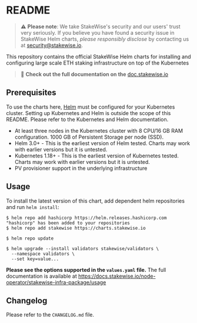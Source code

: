# README

> :warning: **Please note**: We take StakeWise's security and our users' trust very seriously. If 
you believe you have found a security issue in StakeWise Helm charts, _please responsibly disclose_ 
by contacting us at [security@stakewise.io](mailto:security@stakewise.io).

This repository contains the official StakeWise Helm charts for installing
and configuring large scale ETH staking infrastructure on top of the Kubernetes

> :book: **Check out the full documentation on the** [doc.stakewise.io](https://docs.stakewise.io/node-operator/infrastructure)

## Prerequisites

To use the charts here, [Helm](https://helm.sh/) must be configured for your
Kubernetes cluster. Setting up Kubernetes and Helm is outside the scope of
this README. Please refer to the Kubernetes and Helm documentation.

  * At least three nodes in the Kubernetes cluster with 8 CPU/16 GB RAM configuration.
1000 GB of Persistent Storage per node (SSD).
  * Helm 3.0+ - This is the earliest version of Helm tested. Charts may work with earlier versions but it is untested.
  * Kubernetes 1.18+ - This is the earliest version of Kubernetes tested. Charts may work with earlier versions but it is untested.
  * PV provisioner support in the underlying infrastructure

## Usage

To install the latest version of this chart, add dependent helm repositories
and run `helm install`:

```console
$ helm repo add hashicorp https://helm.releases.hashicorp.com
"hashicorp" has been added to your repositories
$ helm repo add stakewise https://charts.stakewise.io

$ helm repo update

$ helm upgrade --install validators stakewise/validators \
  --namespace validators \
  --set key=value... 
```

**Please see the options supported in the `values.yaml` file.** The full documentation is available at https://docs.stakewise.io/node-operator/stakewise-infra-package/usage

## Changelog

Please refer to the `CHANGELOG.md` file.
